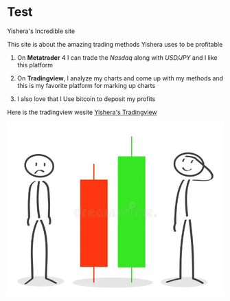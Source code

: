 # Test
Yishera's Incredible site 

This site is about the amazing trading methods Yishera uses to be profitable 

1. On **Metatrader** 4 I can trade the *Nasdaq* along with *USD/JPY* and I like this platform

2. On **Tradingview**, I analyze my charts and come up with my methods and this is my favorite platform for marking up charts 

3. I also love that I Use bitcoin to deposit my profits 

Here is the  tradingview wesite [Yishera's Tradingview](https://www.tradingview.com/)



![picture of Yishera's Chart](tradingflyer.png) 

